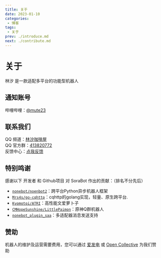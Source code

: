 ```yaml
---
title: 关于
date: 2023-01-10
categories:
 - 博客
tags:
 - 关于
prev: ./introduce.md
next: ./contribute.md
---
```



# 关于

林汐 是一款适配多平台的功能型机器人


## 通知账号

哔哩哔哩：[@mute23](https://b23.tv/QsiWeqD)


## 联系我们

QQ 频道：[林汐咖啡屋](https://pd.qq.com/s/5b26z878f)  
QQ 官方群：[413820772](https://qm.qq.com/cgi-bin/qm/qr?k=IzcgSO2oNhbkrbCMFtQigRsE4a7Z6fSS&jump_from=webapi)  
反馈中心：[点我反馈](https://support.qq.com/product/426080)  

<!-- more -->

## 特别鸣谢

感谢以下 开发者 和 Github项目 对 SoraBot 作出的贡献：（排名不分先后）
* [`nonebot/noenbot2`](https://github.com/nonebot/nonebot2)：跨平台Python异步机器人框架  
* [`Mrs4s/go-cqhttp`](https://github.com/Mrs4s/go-cqhttp)：cqhttp的golang实现，轻量、原生跨平台.  
* [`Kyomotoi/ATRI`](https://github.com/Kyomotoi/ATRI)：高性能文爱萝卜子
* [`CMHopeSunshine/LittlePaimon`](https://github.com/CMHopeSunshine/LittlePaimon)：原神Q群机器人
* [`nonebot_plugin_saa`](https://github.com/felinae98/nonebot-plugin-send-anything-anywhere)：多适配器消息发送支持

## 赞助

机器人的维护及运营需要费用，您可以通过 [爱发电](https://afdian.net/a/linxi-bot) 或 [Open Collective](https://opencollective.com/netsora) 为我们赞助

